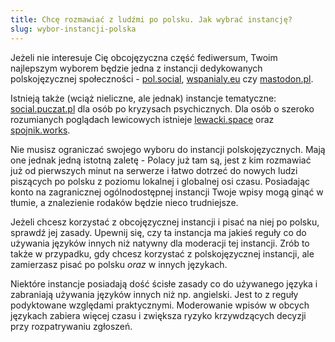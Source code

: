```yaml
---
title: Chcę rozmawiać z ludźmi po polsku. Jak wybrać instancję?
slug: wybor-instancji-polska
---
```


Jeżeli nie interesuje Cię obcojęzyczna część fediwersum, Twoim najlepszym wyborem będzie jedna z instancji dedykowanych polskojęzycznej społeczności - [pol.social](https://pol.social/), [wspanialy.eu](https://wspanialy.eu/) czy [mastodon.pl](https://mastodon.pl).

Istnieją także (wciąż nieliczne, ale jednak) instancje tematyczne: [social.puczat.pl](https://social.puczat.pl/) dla osób po kryzysach psychicznych. Dla osób o szeroko rozumianych poglądach lewicowych istnieje [lewacki.space](https://lewacki.space/) oraz [spojnik.works](https://spojnik.works).

Nie musisz ograniczać swojego wyboru do instancji polskojęzycznych. Mają one jednak jedną istotną zaletę - Polacy już tam są, jest z kim rozmawiać już od pierwszych minut na serwerze i łatwo dotrzeć do nowych ludzi piszących po polsku z poziomu lokalnej i globalnej osi czasu. Posiadając konto na zagranicznej ogólnodostępnej instancji Twoje wpisy mogą ginąć w tłumie, a znalezienie rodaków będzie nieco trudniejsze.

Jeżeli chcesz korzystać z obcojęzycznej instancji i pisać na niej po polsku, sprawdź jej zasady. Upewnij się, czy ta instancja ma jakieś reguły co do używania języków innych niż natywny dla moderacji tej instancji. Zrób to także w przypadku, gdy chcesz korzystać z polskojęzycznej instancji, ale zamierzasz pisać po polsku _oraz_ w innych językach.

Niektóre instancje posiadają dość ścisłe zasady co do używanego języka i zabraniają używania języków innych niż np. angielski. Jest to z reguły podyktowane względami praktycznymi. Moderowanie wpisów w obcych językach zabiera więcej czasu i zwiększa ryzyko krzywdzących decyzji przy rozpatrywaniu zgłoszeń.
